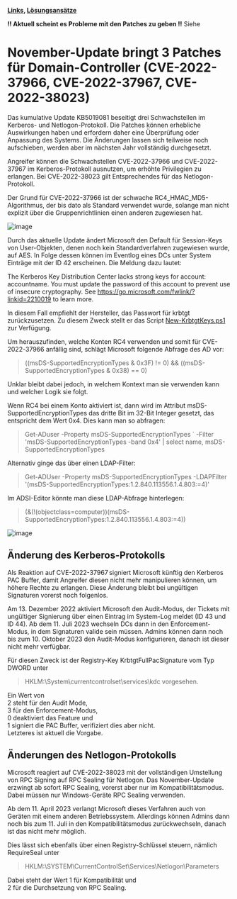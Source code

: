 **[Links](links.md), [Lösungsansätze](solutions.md)**

**!! Aktuell scheint es Probleme mit den Patches zu geben !!**
Siehe 

# November-Update bringt 3 Patches für Domain-Controller (CVE-2022-37966, CVE-2022-37967, CVE-2022-38023)

Das kumulative Update KB5019081 beseitigt drei Schwachstellen im Kerberos- und Netlogon-Protokoll. 
Die Patches können erhebliche Auswirkungen haben und erfordern daher eine Überprüfung oder Anpassung des Systems. 
Die Änderungen lassen sich teilweise noch aufschieben, werden aber im nächsten Jahr vollständig durchgesetzt.

Angreifer können die Schwachstellen CVE-2022-37966 und CVE-2022-37967 im Kerberos-Protokoll ausnutzen, um erhöhte 
Privilegien zu erlangen. Bei CVE-2022-38023 gilt Entsprechendes für das Netlogon-Protokoll.

Der Grund für CVE-2022-37966 ist der schwache RC4_HMAC_MD5-Algorithmus, der bis dato als Standard verwendet wurde, 
solange man nicht explizit über die Gruppenrichtlinien einen anderen zugewiesen hat.

![image](https://user-images.githubusercontent.com/7205231/201438805-0fa92651-42ff-45bf-a518-b36933fbd600.png)

Durch das aktuelle Update ändert Microsoft den Default für Session-Keys von User-Objekten, denen noch kein 
Standardverfahren zugewiesen wurde, auf AES. In Folge dessen können im Eventlog eines DCs unter System Einträge 
mit der ID 42 erscheinen. Die Meldung dazu lautet:

The Kerberos Key Distribution Center lacks strong keys for account: accountname. You must update the password of 
this account to prevent use of insecure cryptography. See https://go.microsoft.com/fwlink/?linkid=2210019 to learn more.

In diesem Fall empfiehlt der Hersteller, das Passwort für krbtgt zurückzusetzen. 
Zu diesem Zweck stellt er das Script [New-KrbtgtKeys.ps1](https://github.com/microsoft/New-KrbtgtKeys.ps1) zur Verfügung.

Um herauszufinden, welche Konten RC4 verwenden und somit für CVE-2022-37966 anfällig sind, schlägt Microsoft folgende 
Abfrage des AD vor:

> ((msDS-SupportedEncryptionTypes & 0x3F) != 0) && ((msDS-SupportedEncryptionTypes & 0x38) == 0)

Unklar bleibt dabei jedoch, in welchem Kontext man sie verwenden kann und welcher Logik sie folgt.

Wenn RC4 bei einem Konto aktiviert ist, dann wird im Attribut msDS-SupportedEncryptionTypes das dritte Bit 
im 32-Bit Integer gesetzt, das entspricht dem Wert 0x4. Dies kann man so abfragen:

> Get-ADuser -Property msDS-SupportedEncryptionTypes `
> -Filter 'msDS-SupportedEncryptionTypes -band 0x4' |
> select name, msDS-SupportedEncryptionTypes

Alternativ ginge das über einen LDAP-Filter:

> Get-ADUser -Property msDS-SupportedEncryptionTypes -LDAPFilter '(msDS-SupportedEncryptionTypes:1.2.840.113556.1.4.803:=4)'

Im ADSI-Editor könnte man diese LDAP-Abfrage hinterlegen:

> (&(!(objectclass=computer))(msDS-SupportedEncryptionTypes:1.2.840.113556.1.4.803:=4))

![image](https://user-images.githubusercontent.com/7205231/201439229-d2e8841a-07ac-4834-b2d2-1ba37c730be7.png)

## Änderung des Kerberos-Protokolls
Als Reaktion auf CVE-2022-37967 signiert Microsoft künftig den Kerberos PAC Buffer, damit Angreifer diesen nicht mehr 
manipulieren können, um höhere Rechte zu erlangen. Diese Änderung bleibt bei ungültigen Signaturen vorerst noch folgenlos.

Am 13. Dezember 2022 aktiviert Microsoft den Audit-Modus, der Tickets mit ungültiger Signierung über einen Eintrag im 
System-Log meldet (ID 43 und ID 44). Ab dem 11. Juli 2023 wechseln DCs dann in den Enforcement-Modus, in dem Signaturen 
valide sein müssen. Admins können dann noch bis zum 10. Oktober 2023 den Audit-Modus konfigurieren, danach ist dieser 
nicht mehr verfügbar.

Für diesen Zweck ist der Registry-Key KrbtgtFullPacSignature vom Typ DWORD unter
> HKLM:\System\currentcontrolset\services\kdc
vorgesehen. 

Ein Wert von   
2 steht für den Audit Mode,  
3 für den Enforcement-Modus,  
0 deaktiviert das Feature und  
1 signiert die PAC Buffer, verifiziert dies aber nicht.  
Letzteres ist aktuell die Vorgabe.  

## Änderungen des Netlogon-Protokolls
Microsoft reagiert auf CVE-2022-38023 mit der vollständigen Umstellung von RPC Signing auf RPC Sealing für Netlogon. 
Das November-Update erzwingt ab sofort RPC Sealing, vorerst aber nur im Kompatibilitätsmodus. Dabei müssen nur 
Windows-Geräte RPC Sealing verwenden.

Ab dem 11. April 2023 verlangt Microsoft dieses Verfahren auch von Geräten mit einem anderen Betriebssystem. 
Allerdings können Admins dann noch bis zum 11. Juli in den Kompatibilitätsmodus zurückwechseln, danach ist 
das nicht mehr möglich.

Dies lässt sich ebenfalls über einen Registry-Schlüssel steuern, nämlich RequireSeal unter
> HKLM:\SYSTEM\CurrentControlSet\Services\Netlogon\Parameters

Dabei steht der Wert 1 für Kompatibilität und  
2 für die Durchsetzung von RPC Sealing.  

